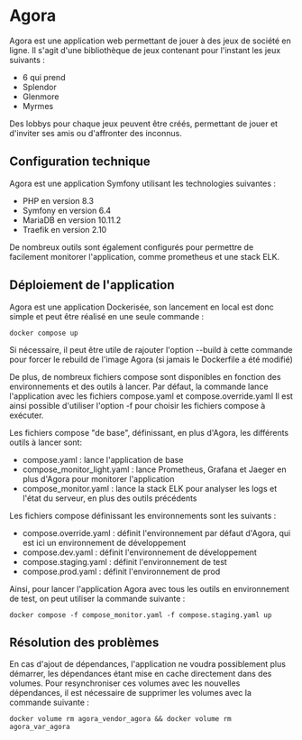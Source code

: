 # Agora

Agora est une application web permettant de jouer à des jeux de société en ligne. Il s'agit d'une bibliothèque de jeux contenant pour l'instant les jeux suivants :
- 6 qui prend
- Splendor
- Glenmore
- Myrmes

Des lobbys pour chaque jeux peuvent être créés, permettant de jouer et d'inviter ses amis ou d'affronter des inconnus.

## Configuration technique

Agora est une application Symfony utilisant les technologies suivantes :
- PHP en version 8.3
- Symfony en version 6.4
- MariaDB en version 10.11.2
- Traefik en version 2.10

De nombreux outils sont également configurés pour permettre de facilement monitorer l'application, comme prometheus et une stack ELK.

## Déploiement de l'application

Agora est une application Dockerisée, son lancement en local est donc simple et peut être réalisé en une seule commande :
```
docker compose up
```

Si nécessaire, il peut être utile de rajouter l'option --build à cette commande pour forcer le rebuild de l'image Agora (si jamais le Dockerfile a été modifié)

De plus, de nombreux fichiers compose sont disponibles en fonction des environnements et des outils à lancer. Par défaut, la commande lance l'application avec les fichiers compose.yaml et compose.override.yaml
Il est ainsi possible d'utiliser l'option -f pour choisir les fichiers compose à exécuter.

Les fichiers compose "de base", définissant, en plus d'Agora, les différents outils à lancer sont:
- compose.yaml : lance l'application de base
- compose_monitor_light.yaml : lance Prometheus, Grafana et Jaeger en plus d'Agora pour monitorer l'application
- compose_monitor.yaml : lance la stack ELK pour analyser les logs et l'état du serveur, en plus des outils précédents

Les fichiers compose définissant les environnements sont les suivants :
- compose.override.yaml : définit l'environnement par défaut d'Agora, qui est ici un environnement de développement
- compose.dev.yaml : définit l'environnement de développement
- compose.staging.yaml : définit l'environnement de test
- compose.prod.yaml : définit l'environnement de prod

Ainsi, pour lancer l'application Agora avec tous les outils en environnement de test, on peut utiliser la commande suivante :
```
docker compose -f compose_monitor.yaml -f compose.staging.yaml up
```

## Résolution des problèmes

En cas d'ajout de dépendances, l'application ne voudra possiblement plus démarrer, les dépendances étant mise en cache directement dans des volumes.
Pour resynchroniser ces volumes avec les nouvelles dépendances, il est nécessaire de supprimer les volumes avec la commande suivante :
```
docker volume rm agora_vendor_agora && docker volume rm agora_var_agora
```